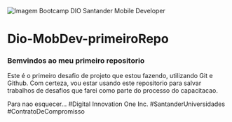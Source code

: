 ![Imagem Bootcamp DIO Santander Mobile Developer]()
# Dio-MobDev-primeiroRepo
### Bemvindos ao meu primeiro repositorio 

Este é o primeiro desafio de projeto que estou fazendo, utilizando Git e Github.
Com certeza, vou estar usando este repositorio para salvar trabalhos de desafios que farei como parte do processo do capacitacao.

Para nao esquecer...
  #Digital Innovation One Inc.
  #SantanderUniversidades
  #ContratoDeCompromisso
 
